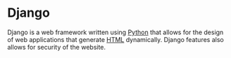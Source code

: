# Django



Django is a web framework written using [Python](/wiki/Python) that allows for the design of web applications that generate [HTML](/wiki/HTML) dynamically. Django features also allows for security of the website.
